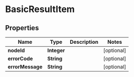 

# BasicResultItem


## Properties

| Name | Type | Description | Notes |
|------------ | ------------- | ------------- | -------------|
|**nodeId** | **Integer** |  |  [optional] |
|**errorCode** | **String** |  |  [optional] |
|**errorMessage** | **String** |  |  [optional] |



